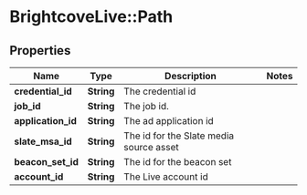 # BrightcoveLive::Path

## Properties
Name | Type | Description | Notes
------------ | ------------- | ------------- | -------------
**credential_id** | **String** | The credential id | 
**job_id** | **String** | The job id. | 
**application_id** | **String** | The ad application id | 
**slate_msa_id** | **String** | The id for the Slate media source asset | 
**beacon_set_id** | **String** | The id for the beacon set | 
**account_id** | **String** | The Live account id | 


